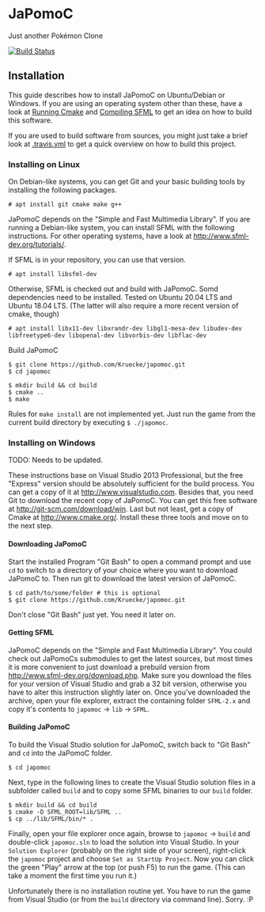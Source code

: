 # JaPomoC
Just another Pokémon Clone

[![Build Status](https://travis-ci.org/fklemme/japomoc.svg)](https://travis-ci.org/fklemme/japomoc)

## Installation
This guide describes how to install JaPomoC on Ubuntu/Debian or Windows. If you are using an operating system other than these, have a look at [Running Cmake](http://www.cmake.org/runningcmake/) and [Compiling SFML](http://www.sfml-dev.org/tutorials/) to get an idea on how to build this software.

If you are used to build software from sources, you might just take a brief look at [.travis.yml](https://github.com/Kruecke/japomoc/blob/master/.travis.yml) to get a quick overview on how to build this project.

### Installing on Linux
On Debian-like systems, you can get Git and your basic building tools by installing the following packages.
```
# apt install git cmake make g++
```
JaPomoC depends on the "Simple and Fast Multimedia Library". If you are running a Debian-like system, you can install SFML with the following instructions. For other operating systems, have a look at http://www.sfml-dev.org/tutorials/.

If SFML is in your repository, you can use that version.
```
# apt install libsfml-dev
```

Otherwise, SFML is checked out and build with JaPomoC. Somd dependencies need to be installed. Tested on Ubuntu 20.04 LTS and Ubuntu 18.04 LTS. (The latter will also require a more recent version of cmake, though)
```
# apt install libx11-dev libxrandr-dev libgl1-mesa-dev libudev-dev libfreetype6-dev libopenal-dev libvorbis-dev libflac-dev
```

Build JaPomoC
```
$ git clone https://github.com/Kruecke/japomoc.git
$ cd japomoc

$ mkdir build && cd build
$ cmake ..
$ make
```

Rules for `make install` are not implemented yet. Just run the game from the current build directory by executing `$ ./japomoc`.

### Installing on Windows
TODO: Needs to be updated.

These instructions base on Visual Studio 2013 Professional, but the free "Express" version should be absolutely sufficient for the build process. You can get a copy of it at http://www.visualstudio.com. Besides that, you need Git to download the recent copy of JaPomoC. You can get this free software at http://git-scm.com/download/win. Last but not least, get a copy of Cmake at http://www.cmake.org/. Install these three tools and move on to the next step.

#### Downloading JaPomoC
Start the installed Program "Git Bash" to open a command prompt and use `cd` to switch to a directory of your choice where you want to download JaPomoC to. Then run git to download the latest version of JaPomoC.
```
$ cd path/to/some/folder # this is optional
$ git clone https://github.com/Kruecke/japomoc.git
```

Don't close "Git Bash" just yet. You need it later on.

#### Getting SFML
JaPomoC depends on the "Simple and Fast Multimedia Library". You could check out JaPomoCs submodules to get the latest sources, but most times it is more convenient to just download a prebuild version from http://www.sfml-dev.org/download.php. Make sure you download the files for your version of Visual Studio and grab a 32 bit version, otherwise you have to alter this instruction slightly later on. Once you've downloaded the archive, open your file explorer, extract the containing folder `SFML-2.x` and copy it's contents to `japomoc` -> `lib` -> `SFML`.

#### Building JaPomoC
To build the Visual Studio solution for JaPomoC, switch back to "Git Bash" and `cd` into the JaPomoC folder.
```
$ cd japomoc
```

Next, type in the following lines to create the Visual Studio solution files in a subfolder called `build` and to copy some SFML binaries to our `build` folder.
```
$ mkdir build && cd build
$ cmake -D SFML_ROOT=lib/SFML ..
$ cp ../lib/SFML/bin/* .
```

Finally, open your file explorer once again, browse to `japomoc` -> `build` and double-click `japomoc.sln` to load the solution into Visual Studio. In your `Solution Explorer` (probably on the right side of your screen), right-click the `japomoc` project and choose `Set as StartUp Project`. Now you can click the green "Play" arrow at the top (or push F5) to run the game. (This can take a moment the first time you run it.)

Unfortunately there is no installation routine yet. You have to run the game from Visual Studio (or from the `build` directory via command line). Sorry. :P
